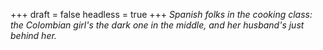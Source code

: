 
+++
draft = false
headless = true
+++
_Spanish folks in the cooking class: the Colombian girl's the dark one in the middle, and her husband's just behind her._
